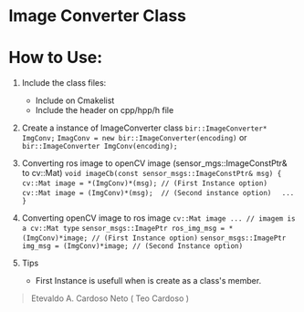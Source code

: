 # Image Converter Class

# How to Use:

1. Include the class files:
    - Include on Cmakelist
    - Include the header on cpp/hpp/h file

2. Create a instance of ImageConverter class
    `bir::ImageConverter* ImgConv;`
    `ImagConv = new bir::ImageConverter(encoding)`
    or
    `bir::ImageConverter ImgConv(encoding);`

3. Converting ros image to openCV image (sensor_mgs::ImageConstPtr& to cv::Mat)
    `void imageCb(const sensor_msgs::ImageConstPtr& msg) { `
    `   cv::Mat image = *(ImgConv)*(msg); // (First Instance option) `
    `   cv::Mat image = (ImgConv)*(msg);  // (Second instance option)`
    `   ... `
    `} `

4. Converting openCV image to ros image
    `cv::Mat image ... // imagem is a cv::Mat type`
    `sensor_msgs::ImagePtr ros_img_msg = *(ImgConv)*image; // (First Instance option)`
    `sensor_msgs::ImagePtr img_msg = (ImgConv)*image; // (Second Instance option)`

5. Tips
    - First Instance is usefull when is create as a class's member.
    

> Etevaldo A. Cardoso Neto ( Teo Cardoso )